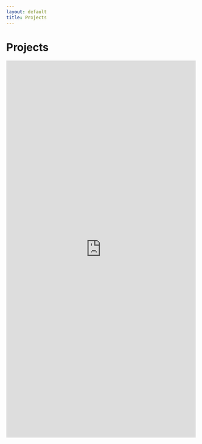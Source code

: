 ```yaml
---
layout: default
title: Projects
---
```


<h1>Projects</h1>

<iframe src="https://sites.google.com/view/shafiq-abdulrahman-iitm/projects"
        width="100%" height="1000px" frameborder="0">
  Sorry, your browser does not support iframes.
</iframe>
